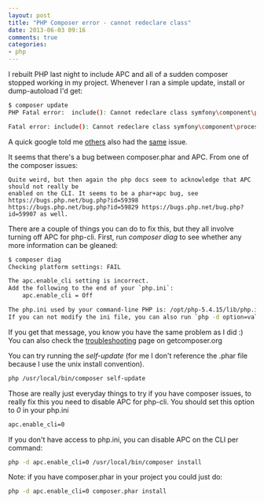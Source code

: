 ```yaml
---
layout: post
title: "PHP Composer error - cannot redeclare class"
date: 2013-06-03 09:16
comments: true
categories:
- php
---
```

I rebuilt PHP last night to include APC and all of a sudden composer stopped working in my project. Whenever I ran a simple update, install or dump-autoload I'd get:

```bash
$ composer update
PHP Fatal error:  include(): Cannot redeclare class symfony\component\process\process in phar:///usr/local/bin/composer/vendor/composer/ClassLoader.php on line 183

Fatal error: include(): Cannot redeclare class symfony\component\process\process in phar:///usr/local/bin/composer/vendor/composer/ClassLoader.php on line 183
```

A quick google told me [others](https://github.com/composer/composer/issues/1432) also had the [same](https://github.com/composer/composer/issues/264) issue.

It seems that there's a bug between composer.phar and APC. From one of the composer issues:

	Quite weird, but then again the php docs seem to acknowledge that APC should not really be
	enabled on the CLI. It seems to be a phar+apc bug, see https://bugs.php.net/bug.php?id=59398
	https://bugs.php.net/bug.php?id=59829 https://bugs.php.net/bug.php?id=59907 as well.

There are a couple of things you can do to fix this, but they all involve turning off APC for php-cli. First, run _composer diag_ to see whether any more information can be gleaned:

```bash
$ composer diag
Checking platform settings: FAIL

The apc.enable_cli setting is incorrect.
Add the following to the end of your `php.ini`:
    apc.enable_cli = Off

The php.ini used by your command-line PHP is: /opt/php-5.4.15/lib/php.ini
If you can not modify the ini file, you can also run `php -d option=value` to modify ini values on the fly. You can use -d multiple times.
```

If you get that message, you know you have the same problem as I did :) You can also check the [troubleshooting](http://getcomposer.org/doc/articles/troubleshooting.md) page on getcomposer.org

You can try running the _self-update_ (for me I don't reference the .phar file because I use the unix install convention).

```bash
php /usr/local/bin/composer self-update
```

Those are really just everyday things to try if you have composer issues, to really fix this you need to disable APC for php-cli. You should set this option to _0_ in your php.ini

```bash
apc.enable_cli=0
```

If you don't have access to php.ini, you can disable APC on the CLI per command:

```bash
php -d apc.enable_cli=0 /usr/local/bin/composer install
```

Note: if you have composer.phar in your project you could just do:

```bash
php -d apc.enable_cli=0 composer.phar install
```
